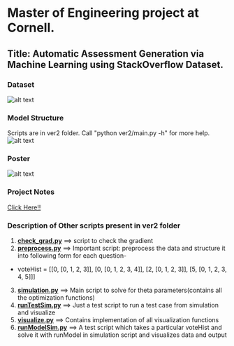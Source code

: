 # Master of Engineering project at Cornell.
## Title: Automatic Assessment Generation via Machine Learning using StackOverflow Dataset.

### Dataset
![alt text](https://github.com/light01101989/meng-project/blob/master/documentation/AJPoster/stackexchange.png "Dataset")

### Model Structure
Scripts are in ver2 folder. Call "python ver2/main.py -h" for more help.
![alt text](https://github.com/light01101989/meng-project/blob/master/documentation/dotGraph/fileTreedetail.png "ModelStructure")

### Poster
![alt text](https://github.com/light01101989/meng-project/blob/master/documentation/AJPoster/AJPoster.png "Poster")

### Project Notes
[Click Here!!](https://github.com/light01101989/meng-project/blob/master/documentation/AJPoster/ProjectNotes.pdf)

### Description of Other scripts present in ver2 folder

1. [**check_grad.py**](https://github.com/light01101989/meng-project/blob/master/ver2/check_grad.py)       ==>        script to check the gradient
2. [**preprocess.py**](https://github.com/light01101989/meng-project/blob/master/ver2/preprocess.py)       ==>        Important script: preprocess the data and structure it into following form for each question-
  * voteHist = [[0, [0, 1, 2, 3]], [0, [0, 1, 2, 3, 4]], [2, [0, 1, 2, 3]], [5, [0, 1, 2, 3, 4, 5]]]
3. [**simulation.py**](https://github.com/light01101989/meng-project/blob/master/ver2/simulation.py)       ==>        Main script to solve for theta parameters(contains all the optimization functions)
4. [**runTestSim.py**](https://github.com/light01101989/meng-project/blob/master/ver2/runTestSim.py)       ==>        Just a test script to run a test case from simulation and visualize
5. [**visualize.py**](https://github.com/light01101989/meng-project/blob/master/ver2/visualize.py)        ==>        Contains implementation of all visualization functions
6. [**runModelSim.py**](https://github.com/light01101989/meng-project/blob/master/ver2/runModelSim.py)      ==>        A test script which takes a particular voteHist and solve it with runModel in simulation script and visualizes data and output
